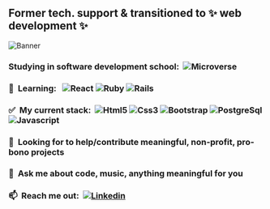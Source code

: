 
## Former tech. support & transitioned to ✨ web development ✨
![Banner](https://coding.blog/img/account-banner.svg)

### Studying in software development school: &nbsp;![Microverse](https://img.shields.io/badge/Microverse-blueviolet?style=for-the-badge&logo=appveyor)

### :triangular_ruler: &nbsp;Learning: &nbsp; ![React](https://img.shields.io/badge/React-20232A?style=for-the-badge&logo=react&logoColor=61DAFB) ![Ruby](https://img.shields.io/badge/Ruby-CC342D?style=for-the-badge&logo=ruby&logoColor=white) ![Rails](https://img.shields.io/badge/Ruby_on_Rails-CC0000?style=for-the-badge&logo=ruby-on-rails&logoColor=white)


### :white_check_mark: &nbsp;My current stack:  &nbsp;![Html5](https://img.shields.io/badge/HTML5-E34F26?style=for-the-badge&logo=html5&logoColor=white) ![Css3](https://img.shields.io/badge/CSS-239120?&style=for-the-badge&logo=css3&logoColor=white) ![Bootstrap](https://img.shields.io/badge/Bootstrap-563D7C?style=for-the-badge&logo=bootstrap&logoColor=white) ![PostgreSql](https://img.shields.io/badge/PostgreSQL-316192?style=for-the-badge&logo=postgresql&logoColor=white) ![Javascript](https://img.shields.io/badge/JavaScript-F7DF1E?style=for-the-badge&logo=javascript&logoColor=black)


### 🤔  &nbsp;Looking for to help/contribute meaningful, non-profit, pro-bono projects
### 💬  &nbsp;Ask me about code, music, anything meaningful for you
### 📫  &nbsp;Reach me out: &nbsp;[![Linkedin](https://img.shields.io/badge/LinkedIn-0077B5?style=for-the-badge&logo=linkedin&logoColor=white)](https://www.linkedin.com/in/yigitmersin)
<!--
- 🤔 I’m looking for help with ...
- 👯 I’m currently collaborating with pair programming in Microverse
- ⚡ Fun fact: ...
-->





